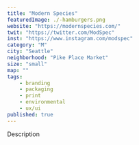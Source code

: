 ```yaml
---
title: "Modern Species"
featuredImage: ./-hamburgers.png
website: "https://modernspecies.com/"
twit: "https://twitter.com/ModSpec"
inst: "https://www.instagram.com/modspec"
category: "M"
city: "Seattle"
neighborhood: "Pike Place Market"
size: "small"
map: ""
tags:
    - branding
    - packaging
    - print
    - environmental
    - ux/ui
published: true
---
```


Description
